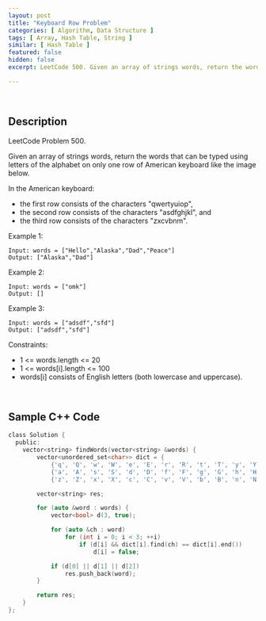 ```yaml
---
layout: post
title: "Keyboard Row Problem"
categories: [ Algorithm, Data Structure ]
tags: [ Array, Hash Table, String ]
similar: [ Hash Table ]
featured: false
hidden: false
excerpt: LeetCode 500. Given an array of strings words, return the words that can be typed using letters of the alphabet on only one row of American keyboard like the image below.

---
```


<br />

## Description

LeetCode Problem 500.

Given an array of strings words, return the words that can be typed using letters of the alphabet on only one row of American keyboard like the image below.

In the American keyboard:
* the first row consists of the characters "qwertyuiop",
* the second row consists of the characters "asdfghjkl", and
* the third row consists of the characters "zxcvbnm".

Example 1:
```
Input: words = ["Hello","Alaska","Dad","Peace"]
Output: ["Alaska","Dad"]
```

Example 2:
```
Input: words = ["omk"]
Output: []
```

Example 3:
```
Input: words = ["adsdf","sfd"]
Output: ["adsdf","sfd"]
```

Constraints:
* 1 <= words.length <= 20
* 1 <= words[i].length <= 100
* words[i] consists of English letters (both lowercase and uppercase).

<br />

## Sample C++ Code


```c
class Solution {
  public:
    vector<string> findWords(vector<string> &words) {
        vector<unordered_set<char>> dict = {
            {'q', 'Q', 'w', 'W', 'e', 'E', 'r', 'R', 't', 'T', 'y', 'Y', 'u', 'U', 'i', 'I', 'o', 'O', 'p', 'P'},
            {'a', 'A', 's', 'S', 'd', 'D', 'f', 'F', 'g', 'G', 'h', 'H', 'j', 'J', 'k', 'K', 'l', 'L'},
            {'z', 'Z', 'x', 'X', 'c', 'C', 'v', 'V', 'b', 'B', 'n', 'N', 'm', 'M'}};

        vector<string> res;

        for (auto &word : words) {
            vector<bool> d(3, true);

            for (auto &ch : word)
                for (int i = 0; i < 3; ++i)
                    if (d[i] && dict[i].find(ch) == dict[i].end())
                        d[i] = false;

            if (d[0] || d[1] || d[2])
                res.push_back(word);
        }

        return res;
    }
};
```


